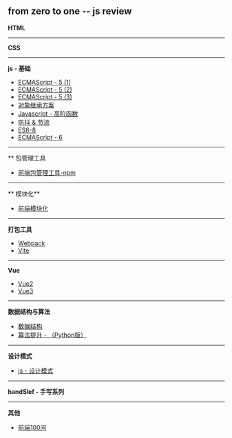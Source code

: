 ## from zero to one -- js review
**HTML**
- - -

**CSS**
- - -

**js - 基础**
+ [ECMAScript - 5 (1)](/ECMAScript/ECAMScript-5.md)
+ [ECMAScript - 5 (2)](/ECMAScript/ECAMScript-5-2.md)
+ [ECMAScript - 5 (3)](/ECMAScript/ECAMScript-5-3.md)
+ [对象继承方案](/ECMAScript/ObjExtends.md)
+ [Javascript - 高阶函数](/ECMAScript/high.md)
+ [防抖 & 节流](/ECMAScript/throttle&debouce.md)
+ [ES6-8](/ES6-top/index.md)
+ [ECMAScript - 6](/ECMAScript/ECMAScript-6.md)

- - -

** 包管理工具
+ [前端包管理工具-npm](/NPM/index.md)

- - -

** 模块化**
+ [前端模块化](/Module/index.md)

- - -

**打包工具**
+ [Webpack](/Webpack/index.md)
+ [Vite](/Vite/index.md)

- - -

**Vue**
+ [Vue2](/Vue2/index.md)
+ [Vue3](/Vue3/index.md)

- - -

**数据结构与算法**
+ [数据结构](/Problem/contrct.md)
+ [算法提升 - （Python版）](/Problem/index.md)

- - -

**设计模式**
+ [js - 设计模式](/Design/index.md)

- - -

**handSlef - 手写系列**
- - -


**其他**
+ [前端100问](https://github.com/yygmind/blog/issues/43)
